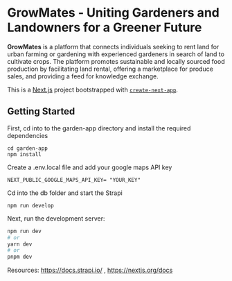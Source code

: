 # **GrowMates - Uniting Gardeners and Landowners for a Greener Future** 

**GrowMates** is a platform that connects individuals seeking to rent land for urban farming or gardening with experienced gardeners in search of land to cultivate crops. The platform promotes sustainable and locally sourced food production by facilitating land rental, offering a marketplace for produce sales, and providing a feed for knowledge exchange.

This is a [Next.js](https://nextjs.org/) project bootstrapped with [`create-next-app`](https://github.com/vercel/next.js/tree/canary/packages/create-next-app).

## Getting Started

First, cd into to the garden-app directory and install the required dependencies
```
cd garden-app
npm install
```

Create a .env.local file and add your google maps API key
```
NEXT_PUBLIC_GOOGLE_MAPS_API_KEY= "YOUR_KEY"
```
Cd into the db folder and start the Strapi 
```
npm run develop
```

Next, run the development server:
```bash
npm run dev
# or
yarn dev
# or
pnpm dev
```

Resources:
https://docs.strapi.io/ ,
https://nextjs.org/docs



